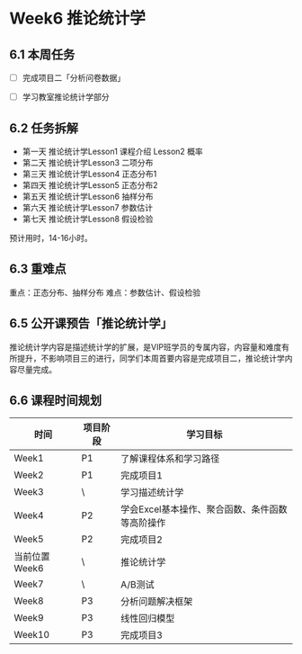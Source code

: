 # Week6 推论统计学

## 6.1 本周任务

  - [ ] 完成项目二「分析问卷数据」
  - [ ] 学习教室推论统计学部分


## 6.2 任务拆解
- 第一天 推论统计学Lesson1 课程介绍 Lesson2 概率
- 第二天 推论统计学Lesson3 二项分布
- 第三天 推论统计学Lesson4 正态分布1
- 第四天 推论统计学Lesson5 正态分布2
- 第五天 推论统计学Lesson6 抽样分布
- 第六天 推论统计学Lesson7 参数估计
- 第七天 推论统计学Lesson8 假设检验

预计用时，14-16小时。


## 6.3 重难点
  重点：正态分布、抽样分布
  难点：参数估计、假设检验

## 6.5 公开课预告「推论统计学」

推论统计学内容是描述统计学的扩展，是VIP班学员的专属内容，内容量和难度有所提升，不影响项目三的进行，同学们本周首要内容是完成项目二，推论统计学内容尽量完成。

## 6.6 课程时间规划

时间|项目阶段|学习目标
---|---|---
Week1| P1|了解课程体系和学习路径
Week2|P1|完成项目1
Week3|\ |学习描述统计学
Week4|P2|学会Excel基本操作、聚合函数、条件函数等高阶操作
Week5|P2|完成项目2
当前位置Week6|\ |推论统计学
Week7|\ |A/B测试
Week8|P3|分析问题解决框架
Week9|P3|线性回归模型
Week10|P3|完成项目3
